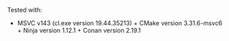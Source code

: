 Tested with:
* MSVC v143 (cl.exe version 19.44.35213) + CMake version 3.31.6-msvc6 + Ninja version 1.12.1 + Conan version 2.19.1
